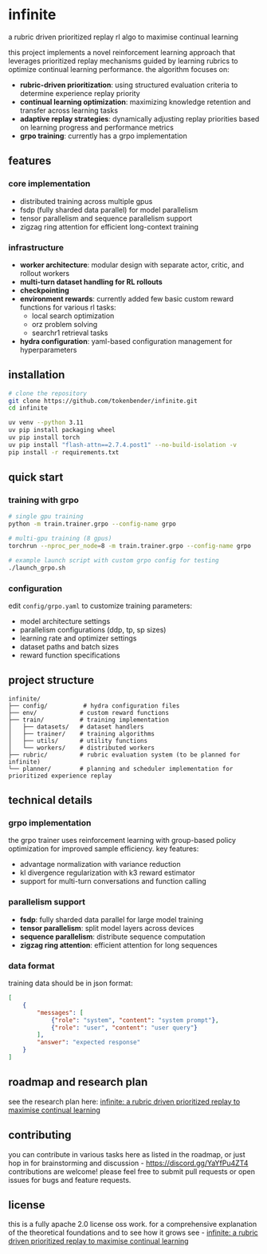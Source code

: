 # infinite
a rubric driven prioritized replay rl algo to maximise continual learning

this project implements a novel reinforcement learning approach that leverages prioritized replay mechanisms guided by learning rubrics to optimize continual learning performance. the algorithm focuses on:

- **rubric-driven prioritization**: using structured evaluation criteria to determine experience replay priority
- **continual learning optimization**: maximizing knowledge retention and transfer across learning tasks
- **adaptive replay strategies**: dynamically adjusting replay priorities based on learning progress and performance metrics
- **grpo training**: currently has a grpo implementation

## features

### core implementation
  - distributed training across multiple gpus
  - fsdp (fully sharded data parallel) for model parallelism
  - tensor parallelism and sequence parallelism support
  - zigzag ring attention for efficient long-context training
  
### infrastructure  
- **worker architecture**: modular design with separate actor, critic, and rollout workers
- **multi-turn dataset handling for RL rollouts**
- **checkpointing**
- **environment rewards**: currently added few basic custom reward functions for various rl tasks:
  - local search optimization
  - orz problem solving
  - searchr1 retrieval tasks
- **hydra configuration**: yaml-based configuration management for hyperparameters

## installation

```bash
# clone the repository
git clone https://github.com/tokenbender/infinite.git
cd infinite

uv venv --python 3.11
uv pip install packaging wheel
uv pip install torch
uv pip install "flash-attn==2.7.4.post1" --no-build-isolation -v
pip install -r requirements.txt
```

## quick start

### training with grpo

```bash
# single gpu training
python -m train.trainer.grpo --config-name grpo

# multi-gpu training (8 gpus)
torchrun --nproc_per_node=8 -m train.trainer.grpo --config-name grpo

# example launch script with custom grpo config for testing
./launch_grpo.sh
```

### configuration

edit `config/grpo.yaml` to customize training parameters:
- model architecture settings
- parallelism configurations (ddp, tp, sp sizes)
- learning rate and optimizer settings
- dataset paths and batch sizes
- reward function specifications

## project structure

```
infinite/
├── config/          # hydra configuration files
├── env/            # custom reward functions
├── train/          # training implementation
│   ├── datasets/   # dataset handlers
│   ├── trainer/    # training algorithms
│   ├── utils/      # utility functions
│   └── workers/    # distributed workers
├── rubric/         # rubric evaluation system (to be planned for infinite)
└── planner/        # planning and scheduler implementation for prioritized experience replay
```

## technical details

### grpo implementation
the grpo trainer uses reinforcement learning with group-based policy optimization for improved sample efficiency. key features:
- advantage normalization with variance reduction
- kl divergence regularization with k3 reward estimator
- support for multi-turn conversations and function calling

### parallelism support
- **fsdp**: fully sharded data parallel for large model training
- **tensor parallelism**: split model layers across devices
- **sequence parallelism**: distribute sequence computation
- **zigzag ring attention**: efficient attention for long sequences

### data format
training data should be in json format:
```json
[
    {
        "messages": [
            {"role": "system", "content": "system prompt"},
            {"role": "user", "content": "user query"}
        ],
        "answer": "expected response"
    }
]
```

## roadmap and research plan

see the research plan here: [infinite: a rubric driven prioritized replay to maximise continual learning](https://tokenbender.com/post.html?id=infinite-a-rubric-driven-prioritized-replay-to-maximise-continual-learning)


## contributing
you can contribute in various tasks here as listed in the roadmap, or just hop in for brainstorming and discussion - https://discord.gg/YaYfPu4ZT4
contributions are welcome! please feel free to submit pull requests or open issues for bugs and feature requests.

## license
this is a fully apache 2.0 license oss work. for a comprehensive explanation of the theoretical foundations and to see how it grows see - [infinite: a rubric driven prioritized replay to maximise continual learning](https://tokenbender.com/post.html?id=infinite-a-rubric-driven-prioritized-replay-to-maximise-continual-learning)
